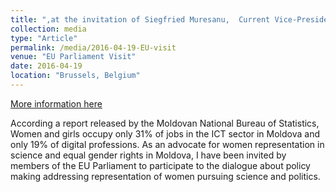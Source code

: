```yaml
---
title: ",at the invitation of Siegfried Muresanu,  Current Vice-President of the European People's Partu"
collection: media
type: "Article"
permalink: /media/2016-04-19-EU-visit
venue: "EU Parliament Visit"
date: 2016-04-19
location: "Brussels, Belgium"
---
```


[More information here](https://diez.md/2016/04/19/foto-tinerele-lidere-de-la-leadershe-young-womens-academy-au-vizitat-parlamentul-european/)

According a report released by the Moldovan National Bureau of Statistics, Women and girls occupy only 31% of jobs in the ICT sector in Moldova and only 19% of digital professions. As an advocate for women representation in science and equal gender rights in Moldova, I have been invited by members of the EU Parliament to participate to the dialogue about policy making addressing representation of women pursuing science and politics.
